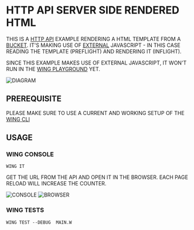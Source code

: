 # HTTP API SERVER SIDE RENDERED HTML

THIS IS A [HTTP API](HTTPS://WWW.WINGLANG.IO/DOCS/STANDARD-LIBRARY/CLOUD/API) EXAMPLE RENDERING A HTML TEMPLATE FROM A [BUCKET](HTTPS://WWW.WINGLANG.IO/DOCS/STANDARD-LIBRARY/CLOUD/BUCKET). IT'S MAKING USE OF [EXTERNAL](HTTPS://WWW.WINGLANG.IO/DOCS/LANGUAGE-REFERENCE#52-JAVASCRIPT) JAVASCRIPT - IN THIS CASE READING THE TEMPLATE (PREFLIGHT) AND RENDERING IT (INFLIGHT).

SINCE THIS EXAMPLE MAKES USE OF EXTERNAL JAVASCRIPT, IT WON'T RUN IN THE [WING PLAYGROUND](HTTPS://WWW.WINGLANG.IO/PLAY) YET.

![DIAGRAM](./DIAGRAM.PNG)

## PREREQUISITE

PLEASE MAKE SURE TO USE A CURRENT AND WORKING SETUP OF THE [WING CLI](HTTPS://DOCS.WINGLANG.IO/GETTING-STARTED/INSTALLATION)

## USAGE

### WING CONSOLE

```
WING IT
```

GET THE URL FROM THE API AND OPEN IT IN THE BROWSER. EACH PAGE RELOAD WILL INCREASE THE COUNTER.

![CONSOLE](./CONSOLE.PNG)
![BROWSER](./BROWSER.PNG)

### WING TESTS

```
WING TEST --DEBUG  MAIN.W
```
